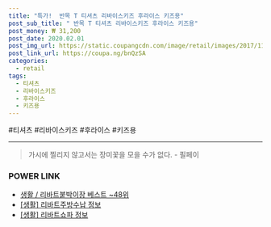 ```yaml
--- 
title: "특가!  반목 T 티셔츠 리바이스키즈 후라이스 키즈용" 
post_sub_title: " 반목 T 티셔츠 리바이스키즈 후라이스 키즈용" 
post_money: ₩ 31,200 
post_date: 2020.02.01 
post_img_url: https://static.coupangcdn.com/image/retail/images/2017/11/09/16/8/4997bd8d-2ad1-46b1-bc2b-320092f3096d.jpg 
post_link_url: https://coupa.ng/bnQzSA 
categories: 
  - retail 
tags: 
  - 티셔츠 
  - 리바이스키즈 
  - 후라이스 
  - 키즈용 
--- 
```

  #티셔츠 #리바이스키즈 #후라이스 #키즈용 
<hr> 

> 가시에 찔리지 않고서는 장미꽃을 모을 수가 없다. - 필페이 


### POWER LINK

* <a href="https://blog.naver.com/santokki14/221777179978" target="_blank">생활 / 리바트붙박이장 베스트 ~48위</a>
* <a href="https://blog.naver.com/fasyy4321/221761244584" target="_blank"> [생활] 리바트주방수납 정보 </a>
* <a href="https://blog.naver.com/santokki14/221775176187" target="_blank"> [생활] 리바트쇼파 정보 </a>
